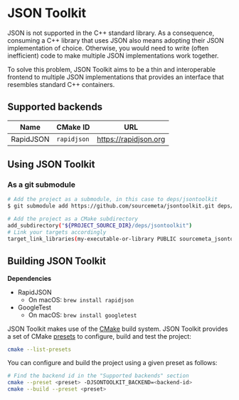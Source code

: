 JSON Toolkit
============

JSON is not supported in the C++ standard library. As a consequence, consuming
a C++ library that uses JSON also means adopting their JSON implementation of
choice. Otherwise, you would need to write (often inefficient) code to make
multiple JSON implementations work together.

To solve this problem, JSON Toolkit aims to be a thin and interoperable
frontend to multiple JSON implementations that provides an interface that
resembles standard C++ containers.

Supported backends
------------------

| Name      | CMake ID    | URL                   |
|-----------|-------------|-----------------------|
| RapidJSON | `rapidjson` | https://rapidjson.org |

Using JSON Toolkit
------------------

### As a git submodule

```sh
# Add the project as a submodule, in this case to deps/jsontoolkit
$ git submodule add https://github.com/sourcemeta/jsontoolkit.git deps/jsontoolkit

# Add the project as a CMake subdirectory
add_subdirectory("${PROJECT_SOURCE_DIR}/deps/jsontoolkit")
# Link your targets accordingly
target_link_libraries(my-executable-or-library PUBLIC sourcemeta_jsontoolkit)
```

Building JSON Toolkit
---------------------

**Dependencies**

- RapidJSON
  - On macOS: `brew install rapidjson`
- GoogleTest
  - On macOS: `brew install googletest`

JSON Toolkit makes use of the [CMake](https://cmake.org) build system.  JSON
Toolkit provides a set of CMake
[presets](https://cmake.org/cmake/help/latest/manual/cmake-presets.7.html) to
configure, build and test the project:

```sh
cmake --list-presets
```

You can configure and build the project using a given preset as follows:

```sh
# Find the backend id in the "Supported backends" section
cmake --preset <preset> -DJSONTOOLKIT_BACKEND=<backend-id>
cmake --build --preset <preset>
```
